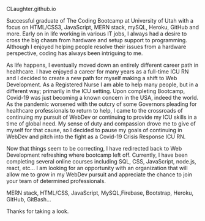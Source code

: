 CLaughter.github.io

Successful graduate of The Coding Bootcamp at University of Utah with a focus on
HTML/CSS3, JavaScript, MERN stack, mySQL, Heroku, GitHub and more.
Early on in life working in various IT jobs, I always had a desire to cross the big chasm
from hardware and setup support to programming.
Although I enjoyed helping people resolve their issues from a hardware perspective,
coding has always been intriguing to me.

As life happens, I eventually moved down an entirely different career path in healthcare.
I have enjoyed a career for many years as a full-time ICU RN and I decided to create a
new path for myself making a shift to Web Development. As a Registered Nurse I am
able to help many people, but in a different way; primarily in the ICU setting.
Upon completing Bootcamp, Covid-19 was just becoming a known concern in the USA,
indeed the world. As the pandemic worsened with the outcry of some Governors pleading
for healthcare professionals to return to help, I came to the crossroads of continuing my
pursuit of WebDev or continuing to provide my ICU skills in a time of global need.
My sense of duty and compassion drove me to give of myself for that cause, so I decided
to pause my goals of continuing in WebDev and pitch into the fight as a Covid-19 Crisis
Response ICU RN.

Now that things seem to be correcting, I have redirected back to Web Development
refreshing where bootcamp left off. Currently, I have been completing several online
courses including SQL, CSS, JavaScript, node.js, react, etc...
I am looking for an opportunity with an organization that will allow me to grow in my
WebDev pursuit and appreciate the chance to join your team of determined professionals.

MERN stack, HTML/CSS, JavaScript, MySQL,Firebase, Bootstrap, Heroku, GitHub, GitBash...

Thanks for taking a look.
